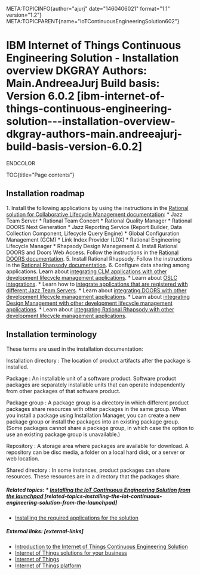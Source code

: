 META:TOPICINFO{author="ajurj" date="1460406021" format="1.1"
version="1.2"}
META:TOPICPARENT{name="IoTContinuousEngineeringSolution602"}

# IBM Internet of Things Continuous Engineering Solution - Installation overview DKGRAY Authors: Main.AndreeaJurj Build basis: Version 6.0.2 [ibm-internet-of-things-continuous-engineering-solution---installation-overview-dkgray-authors-main.andreeajurj-build-basis-version-6.0.2]

ENDCOLOR

TOC{title="Page contents"}

## Installation roadmap

1\. Install the following applications by using the instructions in the
[Rational solution for Collaborative Lifecycle Management
documentation](https://www.ibm.com/support/knowledgecenter/SSYMRC_6.0.2/com.ibm.jazz.install.doc/topics/c_install_overview.html):
\* Jazz Team Server \* Rational Team Concert \* Rational Quality Manager
\* Rational DOORS Next Generation \* Jazz Reporting Service (Report
Builder, Data Collection Component, Lifecycle Query Engine) \* Global
Configuration Management (GCM) \* Link Index Provider (LDX) \* Rational
Engineering Lifecycle Manager \* Rhapsody Design Management 4. Install
Rational DOORS and Doors Web Access. Follow the instructions in the
[Rational DOORS
documentation](http://www.ibm.com/support/knowledgecenter/SSYQBZ_9.6.1/com.ibm.doors.install.doc/topics/c_node_installing.html).
5. Install Rational Rhapsody. Follow the instructions in the [Rational
Rhapsody
documentation](http://www.ibm.com/support/knowledgecenter/SSB2MU_8.1.5/com.ibm.rhp.installing.doc/topics/c_node_installing.html).
6. Configure data sharing among applications. Learn about [integrating
CLM applications with other development lifecycle management
applications](https://www.ibm.com/support/knowledgecenter/SSYMRC_6.0.2/com.ibm.help.common.jazz.calm.doc/topics/c_node_integrating.html).
\* Learn about [OSLC
integrations](https://www.ibm.com/support/knowledgecenter/SSYMRC_6.0.2/com.ibm.help.common.oslc.doc/topics/c_oslc_overview.html).
\* Learn how to [integrate applications that are registered with
different Jazz Team
Servers](https://www.ibm.com/support/knowledgecenter/SSYMRC_6.0.2/com.ibm.help.common.jazz.calm.doc/topics/r_calm_cfg_roadmap.html).
\* Learn about [integrating DOORS with other development lifecycle
management
applications](http://www.ibm.com/support/knowledgecenter/SSYQBZ_9.6.1/com.ibm.rational.doors.integrating.doc/topics/c_node_integrating.html).
\* Learn about [integrating Design Management with other development
lifecycle management
applications](https://www.ibm.com/support/knowledgecenter/SSYMRC_6.0.2/com.ibm.rcam.linking.doc/topics/c_node_integrating.html).
\* Learn about [integrating Rational Rhapsody with other development
lifecycle management
applications](http://www.ibm.com/support/knowledgecenter/SSB2MU_8.1.5/com.ibm.rhp.nav.doc/topics/c_node_integrating.html).

## Installation terminology

These terms are used in the installation documentation:

Installation directory
:   The location of product artifacts after the package is installed.

Package
:   An installable unit of a software product. Software product packages
    are separately installable units that can operate independently from
    other packages of that software product.

Package group
:   A package group is a directory in which different product packages
    share resources with other packages in the same group. When you
    install a package using Installation Manager, you can create a new
    package group or install the packages into an existing package
    group. (Some packages cannot share a package group, in which case
    the option to use an existing package group is unavailable.)

Repository
:   A storage area where packages are available for download. A
    repository can be disc media, a folder on a local hard disk, or a
    server or web location.

Shared directory
:   In some instances, product packages can share resources. These
    resources are in a directory that the packages share.

##### Related topics: \* [Installing the IoT Continuous Engineering Solution from the launchpad](IoTContinuousEngineeringSolutionInstallWizard602) [related-topics-installing-the-iot-continuous-engineering-solution-from-the-launchpad]

-   [Installing the required applications for the
    solution](IoTContinuousEngineeringSolutionInstallingApplications602)

##### External links: [external-links]

-   [Introduction to the Internet of Things Continuous Engineering
    Solution](https://www-01preview.ibm.com/support/knowledgecenter/SSYMRC_6.0.2/com.ibm.help.common.jazz.calm.doc/topics/c_sse_over.html)
-   [Internet of Things solutions for your
    business](http://www.ibm.com/analytics/us/en/business/software-product-development.html)
-   [Internet of
    Things](http://www.ibm.com/analytics/us/en/internet-of-things/index.html)
-   [Internet of Things
    platform](http://www.ibm.com/analytics/us/en/internet-of-things/iot-platform.html)
